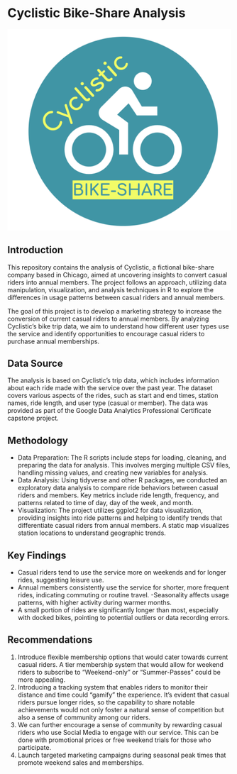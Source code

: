 Cyclistic Bike-Share Analysis
================

![](cyclistic_analysis_files/figure-gfm/cyclistic_logo.png)

## Introduction

This repository contains the analysis of Cyclistic, a fictional
bike-share company based in Chicago, aimed at uncovering insights to
convert casual riders into annual members. The project follows an
approach, utilizing data manipulation, visualization, and analysis
techniques in R to explore the differences in usage patterns between
casual riders and annual members.

The goal of this project is to develop a marketing strategy to increase
the conversion of current casual riders to annual members. By analyzing
Cyclistic’s bike trip data, we aim to understand how different user
types use the service and identify opportunities to encourage casual
riders to purchase annual memberships.

## Data Source

The analysis is based on Cyclistic’s trip data, which includes
information about each ride made with the service over the past year.
The dataset covers various aspects of the rides, such as start and end
times, station names, ride length, and user type (casual or member). The
data was provided as part of the Google Data Analytics Professional
Certificate capstone project.

## Methodology

- Data Preparation: The R scripts include steps for loading, cleaning,
  and preparing the data for analysis. This involves merging multiple
  CSV files, handling missing values, and creating new variables for
  analysis.
- Data Analysis: Using tidyverse and other R packages, we conducted an
  exploratory data analysis to compare ride behaviors between casual
  riders and members. Key metrics include ride length, frequency, and
  patterns related to time of day, day of the week, and month.
- Visualization: The project utilizes ggplot2 for data visualization,
  providing insights into ride patterns and helping to identify trends
  that differentiate casual riders from annual members. A static map
  visualizes station locations to understand geographic trends.

## Key Findings

- Casual riders tend to use the service more on weekends and for longer
  rides, suggesting leisure use.
- Annual members consistently use the service for shorter, more frequent
  rides, indicating commuting or routine travel. -Seasonality affects
  usage patterns, with higher activity during warmer months.
- A small portion of rides are significantly longer than most,
  especially with docked bikes, pointing to potential outliers or data
  recording errors.

## Recommendations

1.  Introduce flexible membership options that would cater towards
    current casual riders. A tier membership system that would allow for
    weekend riders to subscribe to “Weekend-only” or “Summer-Passes”
    could be more appealing.
2.  Introducing a tracking system that enables riders to monitor their
    distance and time could “gamify” the experience. It’s evident that
    casual riders pursue longer rides, so the capability to share
    notable achievements would not only foster a natural sense of
    competition but also a sense of community among our riders.
3.  We can further encourage a sense of community by rewarding casual
    riders who use Social Media to engage with our service. This can be
    done with promotional prices or free weekend trials for those who
    participate.
4.  Launch targeted marketing campaigns during seasonal peak times that
    promote weekend sales and memberships.
